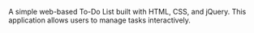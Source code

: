 A simple web-based To-Do List built with HTML, CSS, and jQuery. This application allows users to manage tasks interactively.
